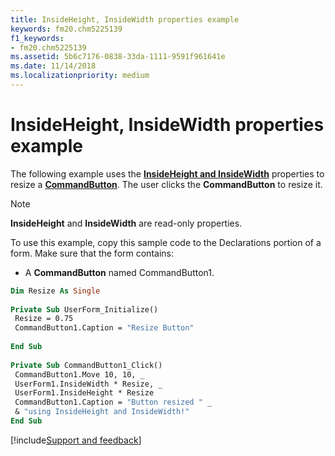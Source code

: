 ```yaml
---
title: InsideHeight, InsideWidth properties example
keywords: fm20.chm5225139
f1_keywords:
- fm20.chm5225139
ms.assetid: 5b6c7176-0838-33da-1111-9591f961641e
ms.date: 11/14/2018
ms.localizationpriority: medium
---
```



# InsideHeight, InsideWidth properties example

The following example uses the **[InsideHeight and InsideWidth](insideheight-insidewidth-properties.md)** properties to resize a **[CommandButton](commandbutton-control.md)**. The user clicks the **CommandButton** to resize it.

> [!NOTE] 
> **InsideHeight** and **InsideWidth** are read-only properties.

To use this example, copy this sample code to the Declarations portion of a form. Make sure that the form contains:

- A **CommandButton** named CommandButton1.
    

```vb
Dim Resize As Single 
 
Private Sub UserForm_Initialize() 
 Resize = 0.75 
 CommandButton1.Caption = "Resize Button" 
 
End Sub 
 
Private Sub CommandButton1_Click() 
 CommandButton1.Move 10, 10, _ 
 UserForm1.InsideWidth * Resize, _ 
 UserForm1.InsideHeight * Resize 
 CommandButton1.Caption = "Button resized " _ 
 & "using InsideHeight and InsideWidth!" 
End Sub
```

[!include[Support and feedback](~/includes/feedback-boilerplate.md)]